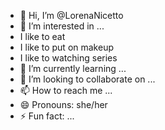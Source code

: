 - 👋 Hi, I’m @LorenaNicetto
- 👀 I’m interested in ...
- I like to eat
- I like to put on makeup
- I like to watching series
- 🌱 I’m currently learning ...
- 💞️ I’m looking to collaborate on ...
- 📫 How to reach me ...
- 😄 Pronouns: she/her
- ⚡ Fun fact: ...

<!---
LorenaNicetto/LorenaNicetto is a ✨ special ✨ repository because its `README.md` (this file) appears on your GitHub profile.
You can click the Preview link to take a look at your changes.
--->
